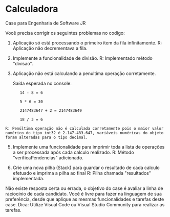 # Calculadora
Case para Engenharia de Software JR

Você precisa corrigir os seguintes problemas no codigo:
  1. Aplicação só está processando o primeiro item da fila infinitamente.
	R: Aplicação não decrementava a fila.

  2. Implemente a funcionalidade de divisão.
	R: Implementado método "divisao".

  3. Aplicação não está calculando a penultima operação corretamente.
     
     	Saída esperada no console:
     
     		14 - 8 = 6
     
     		5 * 6 = 30
     
     		2147483647 + 2 = 2147483649
     
     		18 / 3 = 6

	R: Penúltima operação não é calculada corretamente pois o maior valor numérico do tipo int32 é 2.147.483.647, variáveis numéricas do objeto foram alteradas para o tipo decimal.

  5. Implemente uma funcionalidade para imprimir toda a lista de operações a ser processada após cada calculo realizado.
	R: Método "verificaPendencias" adicionado.

  6. Crie uma nova pilha (Stack) para guardar o resultado de cada calculo efetuado e imprima a pilha ao final
	R: Pilha chamada "resultados" implementada.

Não existe resposta certa ou errada, o objetivo do case é avaliar a linha de raciocínio de cada candidato.
Você é livre para fazer na linguagem de sua preferência, desde que aplique as mesmas funcionalidades e tarefas deste case.
Dica: Utilize Visual Code ou Visual Studio Community para realizar as tarefas.
